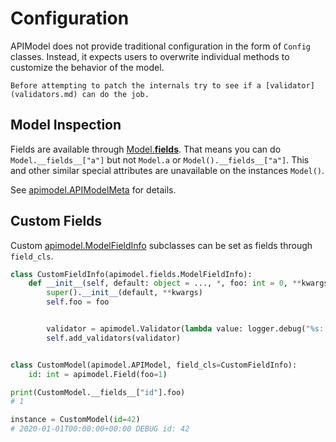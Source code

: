 # Configuration

APIModel does not provide traditional configuration in the form of `Config` classes. Instead, it expects users to overwrite individual methods to customize the behavior of the model.

```{note}
Before attempting to patch the internals try to see if a [validator](validators.md) can do the job.
```

## Model Inspection

Fields are available through [Model.**fields**](apimodel.apimodel.APIModelMeta.__fields__). That means you can do `Model.__fields__["a"]` but not `Model.a` or `Model().__fields__["a"]`.
This and other similar special attributes are unavailable on the instances `Model()`.

See [apimodel.APIModelMeta](apimodel.apimodel.APIModelMeta) for details.

## Custom Fields

Custom [apimodel.ModelFieldInfo](apimodel.fields.ModelFieldInfo) subclasses can be set as fields through `field_cls`.

```py
class CustomFieldInfo(apimodel.fields.ModelFieldInfo):
    def __init__(self, default: object = ..., *, foo: int = 0, **kwargs: object):
        super().__init__(default, **kwargs)
        self.foo = foo


        validator = apimodel.Validator(lambda value: logger.debug("%s: %s", self.name, value) or x)
        self.add_validators(validator)


class CustomModel(apimodel.APIModel, field_cls=CustomFieldInfo):
    id: int = apimodel.Field(foo=1)

print(CustomModel.__fields__["id"].foo)
# 1

instance = CustomModel(id=42)
# 2020-01-01T00:00:00+00:00 DEBUG id: 42
```

##
